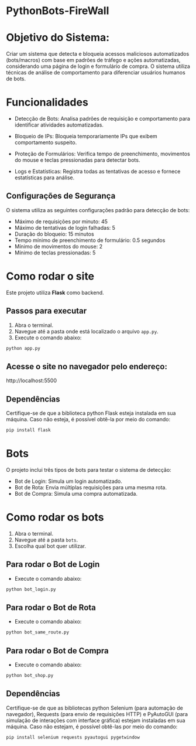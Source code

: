 # PythonBots-FireWall

# Objetivo do Sistema:

Criar um sistema que detecta e bloqueia acessos maliciosos automatizados (bots/macros) com base em padrões de tráfego e ações automatizadas, considerando uma página de login e formulário de compra.  O sistema utiliza técnicas de análise de comportamento para diferenciar usuários humanos de bots.

# Funcionalidades

- Detecção de Bots: Analisa padrões de requisição e comportamento para identificar atividades automatizadas.

- Bloqueio de IPs: Bloqueia temporariamente IPs que exibem comportamento suspeito.

- Proteção de Formulários: Verifica tempo de preenchimento, movimentos do mouse e teclas pressionadas para detectar bots.

- Logs e Estatísticas: Registra todas as tentativas de acesso e fornece estatísticas para análise.

## Configurações de Segurança

O sistema utiliza as seguintes configurações padrão para detecção de bots:

- Máximo de requisições por minuto: 45
- Máximo de tentativas de login falhadas: 5
- Duração do bloqueio: 15 minutos
- Tempo mínimo de preenchimento de formulário: 0.5 segundos
- Mínimo de movimentos do mouse: 2
- Mínimo de teclas pressionadas: 5

# Como rodar o site

Este projeto utiliza **Flask** como backend.

## Passos para executar

1. Abra o terminal.
2. Navegue até a pasta onde está localizado o arquivo `app.py`.
3. Execute o comando abaixo:

```bash
python app.py
```

## Acesse o site no navegador pelo endereço:

http://localhost:5500

## Dependências

Certifique-se de que a biblioteca python Flask esteja instalada em sua máquina. Caso não esteja, é possível obtê-la por meio do comando:

```bash
pip install flask
```

# Bots

O projeto inclui três tipos de bots para testar o sistema de detecção:

- Bot de Login: Simula um login automatizado.
- Bot de Rota: Envia múltiplas requisições para uma mesma rota.
- Bot de Compra: Simula uma compra automatizada.

# Como rodar os bots

1. Abra o terminal.
2. Navegue até a pasta `bots`.
3. Escolha qual bot quer utilizar.

## Para rodar o Bot de Login

- Execute o comando abaixo:

```bash
python bot_login.py
```

## Para rodar o Bot de Rota

- Execute o comando abaixo:

```bash
python bot_same_route.py
```

## Para rodar o Bot de Compra

- Execute o comando abaixo:
```bash
python bot_shop.py
```

## Dependências

Certifique-se de que as bibliotecas python Selenium (para automação de navegador), Requests (para envio de requisições HTTP) e PyAutoGUI (para simulação de interações com interface gráfica) estejam instaladas em sua máquina. Caso não estejam, é possível obtê-las por meio do comando:

```bash
pip install selenium requests pyautogui pygetwindow
```
